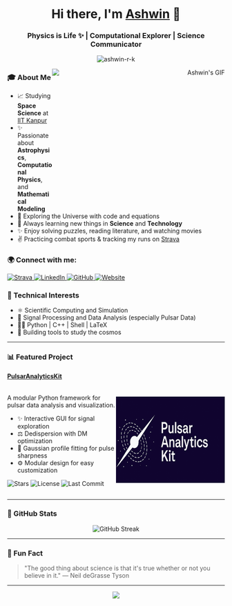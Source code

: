 <h1 align="center">Hi there, I'm <a href="https://ashwinrk.com" target="_blank">Ashwin</a> 🚀</h1>
<h3 align="center">Physics is Life ✨ | Computational Explorer | Science Communicator</h3>

<p align="center">
  <img src="https://komarev.com/ghpvc/?username=ashwin-r-k&label=Profile%20views&color=0e75b6&style=flat" alt="ashwin-r-k" />
</p>

<a align="right" target="_blank">
  <img align="right" height="300" width="400" alt="Ashwin's GIF" src="https://media.giphy.com/media/SWoSkN6DxTszqIKEqv/giphy.gif">
</a>

### 🎓 About Me

- 📈 Studying **Space Science** at [IIT Kanpur](https://iitk.ac.in)
- ✨ Passionate about **Astrophysics**, **Computational Physics**, and **Mathematical Modeling**
- 🚀 Exploring the Universe with code and equations
- 🔬 Always learning new things in **Science** and **Technology**
- ✨ Enjoy solving puzzles, reading literature, and watching movies
- ✌️ Practicing combat sports & tracking my runs on [Strava](https://www.strava.com/athletes/ashwinlrk)

### 🌍 Connect with me:
<p align="left">
    <a href="https://www.strava.com/athletes/ashwinlrk" target="_blank">
    <img src="https://img.icons8.com/doodle/48/boxing-2.png" alt="Strava" />
  </a>
  <a href="https://www.linkedin.com/in/ashwinlrk/" target="_blank">
    <img src="https://img.icons8.com/doodle/40/linkedin--v2.png" alt="LinkedIn" />
  </a>
  <a href="https://github.com/ashwin-r-k" target="_blank">
    <img src="https://img.icons8.com/doodle/40/github--v1.png" alt="GitHub" />
  </a>
  <a href="https://ashwinrk.com" target="_blank">
    <img src="https://img.icons8.com/doodle/40/domain.png" alt="Website" />
  </a>

</p>

### 🚧 Technical Interests

- ⚛️ Scientific Computing and Simulation
- 🔢 Signal Processing and Data Analysis (especially Pulsar Data)
- 👨‍💻 Python | C++ | Shell | LaTeX
- 🔧 Building tools to study the cosmos

---
### 📊 Featured Project

#### [PulsarAnalyticsKit](https://github.com/ashwin-r-k/PulsarAnalyticsKit)

<div align="left" style="display: flex; align-items: center; justify-content: space-between;">
  <div style="flex: 1;">
    <p>
      A modular Python framework for pulsar data analysis and visualization.
    </p>
    <ul>
      <li>✨ Interactive GUI for signal exploration</li>
      <li>⚖️ Dedispersion with DM optimization</li>
      <li>🔢 Gaussian profile fitting for pulse sharpness</li>
      <li>⚙️ Modular design for easy customization</li>
    </ul>
    <p>
      <img src="https://img.shields.io/github/stars/ashwin-r-k/PulsarAnalyticsKit?style=flat-square" alt="Stars"/>
      <img src="https://img.shields.io/github/license/ashwin-r-k/PulsarAnalyticsKit?style=flat-square" alt="License"/>
      <img src="https://img.shields.io/github/last-commit/ashwin-r-k/PulsarAnalyticsKit?style=flat-square" alt="Last Commit"/>
    </p>
  </div>
  <div style="flex: 1; text-align: right;">
    <img height="200" src="https://github.com/ashwin-r-k/PulsarAnalyticsKit/blob/main/guibase/banner.png?raw=true" alt="PulsarAnalyticsKit Banner"/>
  </div>
</div>

---


### 🎯 GitHub Stats
<!-- <div align="right">
  <img src="https://github-readme-stats.vercel.app/api?username=ashwin-r-k&count_private=true&show_icons=true&theme=radical" alt="Ashwin's GitHub Stats" />
</div> -->

<div align="center">
<img src="https://github-readme-streak-stats.herokuapp.com?user=ashwin-r-k&theme=radical&hide_border=false" alt="GitHub Streak" />
</div>

---

### 🚀 Fun Fact
> "The good thing about science is that it's true whether or not you believe in it." — Neil deGrasse Tyson

---

<p align="center">
  <img src="https://readme-typing-svg.demolab.com?font=Fira+Code&weight=500&pause=1000&color=36BCF7&width=435&lines=Welcome+to+the+matrix!;Coding+my+way+through+the+cosmos.;Exploring+space%2C+one+script+at+a+time."/>
</p>

